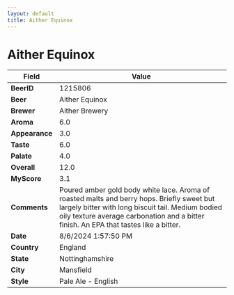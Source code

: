 ```yaml
---
layout: default
title: Aither Equinox
---
```


# Aither Equinox

| Field         | Value     |
|---------------|-----------|
| **BeerID** | 1215806 |
| **Beer** | Aither Equinox |
| **Brewer** | Aither Brewery |
| **Aroma** | 6.0 |
| **Appearance** | 3.0 |
| **Taste** | 6.0 |
| **Palate** | 4.0 |
| **Overall** | 12.0 |
| **MyScore** | 3.1 |
| **Comments** | Poured amber gold body white lace.  Aroma of roasted malts and berry hops.  Briefly sweet but largely bitter with long biscuit tail. Medium bodied oily texture average carbonation and a bitter finish.  An EPA that tastes like a bitter. |
| **Date** | 8/6/2024 1:57:50 PM |
| **Country** | England |
| **State** | Nottinghamshire |
| **City** | Mansfield |
| **Style** | Pale Ale - English |

